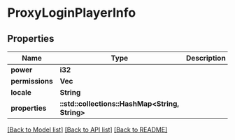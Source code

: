 # ProxyLoginPlayerInfo

## Properties

Name | Type | Description | Notes
------------ | ------------- | ------------- | -------------
**power** | **i32** |  | 
**permissions** | **Vec<String>** |  | 
**locale** | **String** |  | 
**properties** | **::std::collections::HashMap<String, String>** |  | 

[[Back to Model list]](../README.md#documentation-for-models) [[Back to API list]](../README.md#documentation-for-api-endpoints) [[Back to README]](../README.md)


